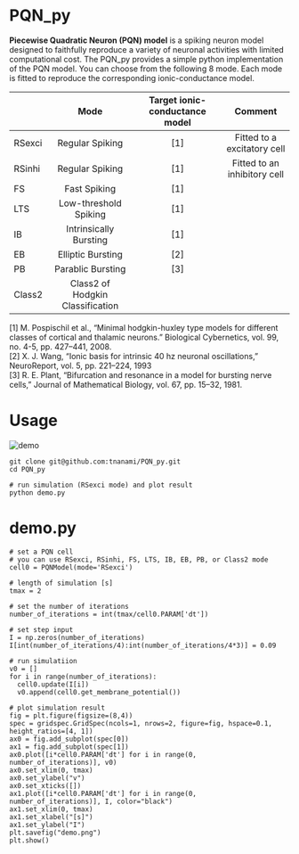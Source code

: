 # PQN_py

**Piecewise Quadratic Neuron (PQN) model** is a spiking neuron model designed to faithfully reproduce a variety of neuronal activities with limited computational cost.
The PQN_py provides a simple python implementation of the PQN model. You can choose from the following 8 mode. Each mode is fitted to reproduce the corresponding ionic-conductance model.

|        |Mode                            |Target ionic-conductance model|Comment                    |
|:-------|:------------------------------:|:---------------------------:|:-------------------------:|
| RSexci |Regular Spiking                 |[1]                          |Fitted to a excitatory cell|
| RSinhi |Regular Spiking                 |[1]                          |Fitted to an inhibitory cell|
| FS     |Fast Spiking                    |[1]|
| LTS    |Low-threshold Spiking           |[1]|
| IB     |Intrinsically Bursting          |[1]|
| EB     |Elliptic Bursting               |[2]|
| PB     |Parablic Bursting               |[3]|
| Class2 |Class2 of Hodgkin Classification||

[1] M. Pospischil et al., “Minimal hodgkin-huxley type models for different classes of cortical and thalamic neurons.” Biological Cybernetics, vol. 99, no. 4-5, pp. 427–441, 2008.  
[2] X. J. Wang, “Ionic basis for intrinsic 40 hz neuronal oscillations,” NeuroReport, vol. 5, pp. 221–224, 1993  
[3] R. E. Plant, “Bifurcation and resonance in a model for bursting nerve cells,” Journal of Mathematical Biology, vol. 67, pp. 15–32, 1981.

# Usage
![demo](https://user-images.githubusercontent.com/108346049/191765808-160a4049-e4a5-4b7a-a9ed-0b254782c24e.png)

    git clone git@github.com:tnanami/PQN_py.git
    cd PQN_py

    # run simulation (RSexci mode) and plot result
    python demo.py

# demo.py
    # set a PQN cell
    # you can use RSexci, RSinhi, FS, LTS, IB, EB, PB, or Class2 mode
    cell0 = PQNModel(mode='RSexci')

    # length of simulation [s]
    tmax = 2

    # set the number of iterations
    number_of_iterations = int(tmax/cell0.PARAM['dt'])

    # set step input
    I = np.zeros(number_of_iterations)
    I[int(number_of_iterations/4):int(number_of_iterations/4*3)] = 0.09

    # run simulatiion
    v0 = []
    for i in range(number_of_iterations):
      cell0.update(I[i])
      v0.append(cell0.get_membrane_potential())

    # plot simulation result
    fig = plt.figure(figsize=(8,4))
    spec = gridspec.GridSpec(ncols=1, nrows=2, figure=fig, hspace=0.1, height_ratios=[4, 1])
    ax0 = fig.add_subplot(spec[0])
    ax1 = fig.add_subplot(spec[1])
    ax0.plot([i*cell0.PARAM['dt'] for i in range(0, number_of_iterations)], v0)
    ax0.set_xlim(0, tmax)
    ax0.set_ylabel("v")
    ax0.set_xticks([])
    ax1.plot([i*cell0.PARAM['dt'] for i in range(0, number_of_iterations)], I, color="black")
    ax1.set_xlim(0, tmax)
    ax1.set_xlabel("[s]")
    ax1.set_ylabel("I")
    plt.savefig("demo.png")
    plt.show()
